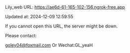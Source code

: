 Lily_web URL: https://ae6d-61-165-102-156.ngrok-free.app

Updated at: 2024-12-09 12:59:55

If you cannot open this URL, the server might be down.

Please contact: 

goley04@foxmail.com Or Wechat:GL_yeaH